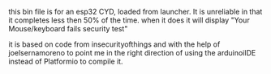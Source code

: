 this bin file is for an esp32 CYD, loaded from launcher. It is unreliable in that it completes less then 50% of the time.  when it does it will display "Your Mouse/keyboard fails security test"  

it is based on code from insecurityofthings and with the help of joelsernamoreno to point me in the right direction of using the arduinoiIDE instead of Platformio to compile it.
